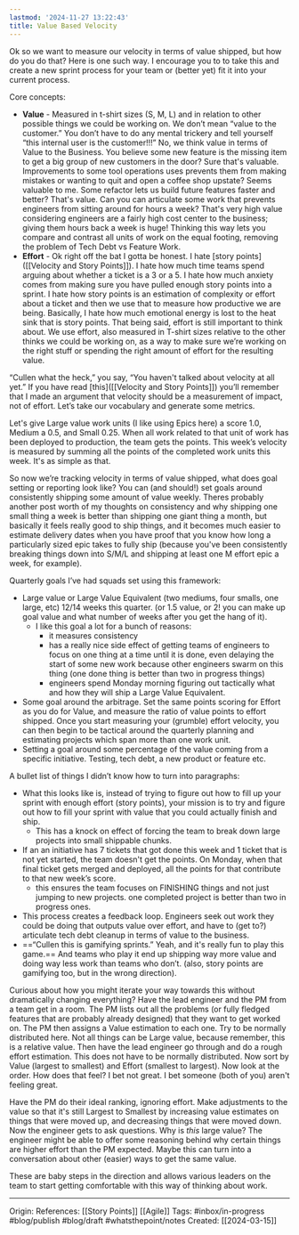 ```yaml
---
lastmod: '2024-11-27 13:22:43'
title: Value Based Velocity
---
```


Ok so we want to measure our velocity in terms of value shipped, but how do you do that? Here is one such way. I encourage you to to take this and create a new sprint process for your team or (better yet) fit it into your current process.

Core concepts:

- **Value** - Measured in t-shirt sizes (S, M, L) and in relation to other possible things we could be working on. We don’t mean “value to the customer.” You don’t have to do any mental trickery and tell yourself “this internal user is the customer!!!” No, we think value in terms of Value to the Business. You believe some new feature is the missing item to get a big group of new customers in the door? Sure that's valuable. Improvements to some tool operations uses prevents them from making mistakes or wanting to quit and open a coffee shop upstate? Seems valuable to me. Some refactor lets us build future features faster and better? That's value. Can you can articulate some work that prevents engineers from sitting around for hours a week? That's very high value considering engineers are a fairly high cost center to the business; giving them hours back a week is huge! Thinking this way lets you compare and contrast all units of work on the equal footing, removing the problem of Tech Debt vs Feature Work.
- **Effort** - Ok right off the bat I gotta be honest. I hate [story points]([[Velocity and Story Points]]). I hate how much time teams spend arguing about whether a ticket is a 3 or a 5. I hate how much anxiety comes from making sure you have pulled enough story points into a sprint. I hate how story points is an estimation of complexity or effort about a ticket and then we use that to measure how productive we are being. Basically, I hate how much emotional energy is lost to the heat sink that is story points. That being said, effort is still important to think about. We use effort, also measured in T-shirt sizes relative to the other thinks we could be working on, as a way to make sure we’re working on the right stuff or spending the right amount of effort for the resulting value.

“Cullen what the heck,” you say, “You haven't talked about velocity at all yet.” If you have read [this]([[Velocity and Story Points]]) you’ll remember that I made an argument that velocity should be a measurement of impact, not of effort. Let’s take our vocabulary and generate some metrics.

Let's give Large value work units (I like using Epics here) a score 1.0, Medium a 0.5, and Small 0.25. When all work related to that unit of work has been deployed to production, the team gets the points. This week’s velocity is measured by summing all the points of the completed work units this week. It's as simple as that.

So now we’re tracking velocity in terms of value shipped, what does goal setting or reporting look like? You can (and should!) set goals around consistently shipping some amount of value weekly. Theres probably another post worth of my thoughts on consistency and why shipping one small thing a week is better than shipping one giant thing a month, but basically it feels really good to ship things, and it becomes much easier to estimate delivery dates when you have proof that you know how long a particularly sized epic takes to fully ship (because you've been consistently breaking things down into S/M/L and shipping at least one M effort epic a week, for example).

Quarterly goals I’ve had squads set using this framework:

- Large value or Large Value Equivalent (two mediums, four smalls, one large, etc) 12/14 weeks this quarter. (or 1.5 value, or 2! you can make up goal value and what number of weeks after you get the hang of it).
    - I like this goal a lot for a bunch of reasons:
        - it measures consistency
        - has a really nice side effect of getting teams of engineers to focus on one thing at a time until it is done, even delaying the start of some new work because other engineers swarm on this thing (one done thing is better than two in progress things)
        - engineers spend Monday morning figuring out tactically what and how they will ship a Large Value Equivalent.
- Some goal around the arbitrage. Set the same points scoring for Effort as you do for Value, and measure the ratio of value points to effort shipped. Once you start measuring your (grumble) effort velocity, you can then begin to be tactical around the quarterly planning and estimating projects which span more than one work unit.
- Setting a goal around some percentage of the value coming from a specific initiative. Testing, tech debt, a new product or feature etc.

A bullet list of things I didn’t know how to turn into paragraphs:

- What this looks like is, instead of trying to figure out how to fill up your sprint with enough effort (story points), your mission is to try and figure out how to fill your sprint with value that you could actually finish and ship.
    - This has a knock on effect of forcing the team to break down large projects into small shippable chunks.
- If an an initiative has 7 tickets that got done this week and 1 ticket that is not yet started, the team doesn't get the points. On Monday, when that final ticket gets merged and deployed, all the points for that contribute to that new week’s score.
    - this ensures the team focuses on FINISHING things and not just jumping to new projects. one completed project is better than two in progress ones.
- This process creates a feedback loop. Engineers seek out work they could be doing that outputs value over effort, and have to (get to?) articulate tech debt cleanup in terms of value to the business.
- ==“Cullen this is gamifying sprints.” Yeah, and it's really fun to play this game.== And teams who play it end up shipping way more value and doing way less work than teams who don’t. (also, story points are gamifying too, but in the wrong direction).

Curious about how you might iterate your way towards this without dramatically changing everything? Have the lead engineer and the PM from a team get in a room. The PM lists out all the problems (or fully fledged features that are probably already designed) that they want to get worked on. The PM then assigns a Value estimation to each one. Try to be normally distributed here. Not all things can be Large value, because remember, this is a relative value. Then have the lead engineer go through and do a rough effort estimation. This does not have to be normally distributed. Now sort by Value (largest to smallest) and Effort (smallest to largest). Now look at the order. How does that feel? I bet not great. I bet someone (both of you) aren't feeling great.

Have the PM do their ideal ranking, ignoring effort. Make adjustments to the value so that it's still Largest to Smallest by increasing value estimates on things that were moved up, and decreasing things that were moved down. Now the engineer gets to ask questions. Why is _this_ large value? The engineer might be able to offer some reasoning behind why certain things are higher effort than the PM expected. Maybe this can turn into a conversation about other (easier) ways to get the same value.

These are baby steps in the direction and allows various leaders on the team to start getting comfortable with this way of thinking about work.

---
Origin: 
References: [[Story Points]] [[Agile]]
Tags: #inbox/in-progress #blog/publish #blog/draft #whatsthepoint/notes 
Created: [[2024-03-15]]